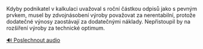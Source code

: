 
Kdyby podnikatel v kalkulaci uvažoval s roční částkou odpisů jako s pevným prvkem, musel by zdvojnásobení výroby považovat za nerentabilní, protože dodatečné výnosy zaostávají za dodatečnými náklady. Nepřistoupil by na rozšíření výroby za technické optimum.

[🔊 Poslechnout audio](/data/7-paragraphs/audio/chapter_63/para_011-Kdyby-podnikatel-v-kalkulaci-uvaoval-s-ron-st.mp3)
